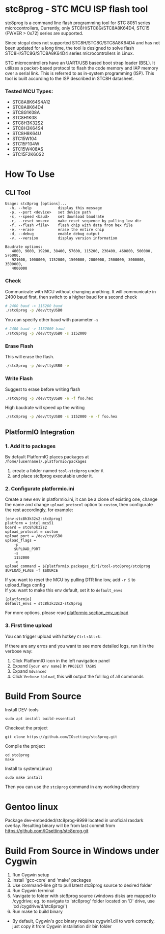 #  stc8prog - STC MCU ISP flash tool

stc8prog is a command line flash programming tool for STC 8051 series 
microcontrollers, Currently, only STC8H/STC8G/STC8A8K64D4, STC15
(FWVER > 0x72) series are supported.

Since stcgal does not supported STC8H/STC8G/STC8A8K64D4 and has
not been updated for a long time, the tool is designed to solve
flash STC8H/STC8G/STC8A8K64D4 series microcontrollers in Linux.

STC microcontrollers have an UART/USB based boot strap loader (BSL). It 
utilizes a packet-based protocol to flash the code memory and IAP memory over 
a serial link. This is referred to as in-system programming (ISP). This tool is
built according to the ISP described in STC8H datasheet.

### Tested MCU Types:

* STC8A8K64S4A12
* STC8A8K64D4
* STC8G1K08A
* STC8H1K08
* STC8H3K32S2
* STC8H3K64S4
* STC8H8K64U
* STC15W104
* STC15F104W
* STC15W408AS
* STC15F2K60S2

# How To Use

## CLI Tool

```
Usage: stc8prog [options]...
  -h, --help            display this message
  -p, --port <device>   set device path
  -s, --speed <baud>    set download baudrate
  -r, --reset <msec>    make reset sequence by pulling low dtr
  -f, --flash <file>    flash chip with data from hex file
  -e, --erase           erase the entire chip
  -d, --debug           enable debug output
  -v, --version         display version information

Baudrate options: 
   4800, 9600, 19200, 38400, 57600, 115200, 230400, 460800, 500000, 576000,
   921600, 1000000, 1152000, 1500000, 2000000, 2500000, 3000000, 3500000,
   4000000
```

### Check
Communicate with MCU without changing anything. It will communicate in 2400 baud first, then switch to a higher baud for a second check
```bash
# 2400 baud -> 115200 baud
./stc8prog -p /dev/ttyUSB0
```
You can specify other baud with parameter `-s` 
```bash
# 2400 baud -> 1152000 baud
./stc8prog -p /dev/ttyUSB0 -s 1152000
```

### Erase Flash
This will erase the flash.
```bash
./stc8prog -p /dev/ttyUSB0 -e
```

### Write Flash
Suggest to erase before writing flash
```bash
./stc8prog -p /dev/ttyUSB0 -e -f foo.hex
```
High baudrate will speed up the writing
```bash
./stc8prog -p /dev/ttyUSB0 -s 1152000 -e -f foo.hex
```

## PlatformIO Integration

### 1. Add it to packages 

By default PlatformIO places packages at `/home/[username]/.platformio/packages`
1. create a folder named `tool-stc8prog` under it
1. and place stc8prog executable under it.

### 2. Configurate platformio.ini

Create a new env in platformio.ini, it can be a clone of existing one, change the name and change `upload_protocol` 
option to `custom`, then configurate the rest accordingly, for example:
```
[env:stc8h3k32s2-stc8prog]
platform = intel_mcs51
board = stc8h3k32s2
upload_protocol = custom
upload_port = /dev/ttyUSB0
upload_flags =
    -p
    $UPLOAD_PORT
    -s
    1152000
    -e
upload_command = ${platformio.packages_dir}/tool-stc8prog/stc8prog $UPLOAD_FLAGS -f $SOURCE
```
If you want to reset the MCU by pulling DTR line low, add `-r 5` to upload_flags config  
If you want to make this env default, set it to `default_envs`
```
[platformio]
default_envs = stc8h3k32s2-stc8prog
```

For more options, please read [platformio section_env_upload](https://docs.platformio.org/en/latest/projectconf/section_env_upload.html)

### 3. First time upload

You can trigger upload with hotkey `Ctrl`+`Alt`+`U`. 

If there are any erros and you want to see more detailed logs, run it in the verbose way:

1. Click PlatformIO icon in the left navigation panel
1. Expand `[your env name]` in `PROJECT TASKS`
1. Expand `Advanced`
1. Click `Verbose Upload`, this will output the full log of all commands


# Build From Source

Install DEV-tools  
```shell
sudo apt install build-essential
```
Checkout the project  
```shell
git clone https://github.com/IOsetting/stc8prog.git
```
Compile the project
```shell
cd stc8prog
make
```
Install to system(Linux)
```shell
sudo make install
```
Then you can use the `stc8prog` command in any working directory


# Gentoo linux

Package dev-embedded/stc8prog-9999 located in unoficial rasdark overlay.
Resulting binary will be from last commit from https://github.com/IOsetting/stc8prog.git

# Build From Source in Windows under Cygwin

1. Run Cygwin setup
2. Install 'gcc-core' and 'make' packages
3. Use command-line git to pull latest stc8prog source to desired folder
4. Run Cygwin terminal
5. Navigate to folder with stc8prog source (windows disks are mapped to /cygdrive; eg. to navigate to 'stc8prog' folder located on 'D' drive, use 'cd /cygdrive/d/stc8prog/')
6. Run make to build binary

* By default, Cygwin's gcc binary requires cygwin1.dll to work correctly, just copy it from Cygwin installation dir bin folder
